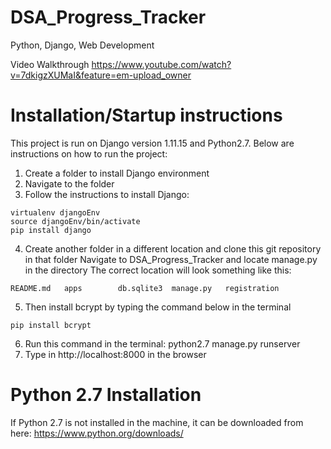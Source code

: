 # DSA_Progress_Tracker
Python, Django, Web Development

Video Walkthrough https://www.youtube.com/watch?v=7dkigzXUMaI&feature=em-upload_owner

# Installation/Startup instructions
This project is run on Django version 1.11.15 and Python2.7. Below are instructions on how to run the project:

1. Create a folder to install Django environment
2. Navigate to the folder
3. Follow the instructions to install Django:
```
virtualenv djangoEnv
source djangoEnv/bin/activate
pip install django
```
4. Create another folder in a different location and clone this git repository in that folder
Navigate to DSA_Progress_Tracker and locate manage.py in the directory The correct location will look something like this:
```
README.md	apps		db.sqlite3	manage.py	registration
```
5. Then install bcrypt by typing the command below in the terminal
```
pip install bcrypt
```
6. Run this command in the terminal: python2.7 manage.py runserver
7. Type in http://localhost:8000 in the browser

# Python 2.7 Installation
If Python 2.7 is not installed in the machine, it can be downloaded from here: https://www.python.org/downloads/




